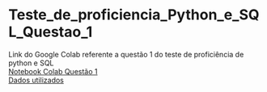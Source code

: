 # Teste_de_proficiencia_Python_e_SQL_Questao_1
Link do Google Colab referente a questão 1 do teste de proficiência de python e SQL \
[Notebook Colab Questão 1](https://colab.research.google.com/drive/1yNRo9Q2Kzu_fB4dyVoI4s_Va1N6PSgZY?usp=sharing)\
[Dados utilizados](https://docs.google.com/spreadsheets/d/1JtxeBjizLkprgkpVT7xJUfexl_KXvc0ttWriQI0S560/edit?usp=sharing)
